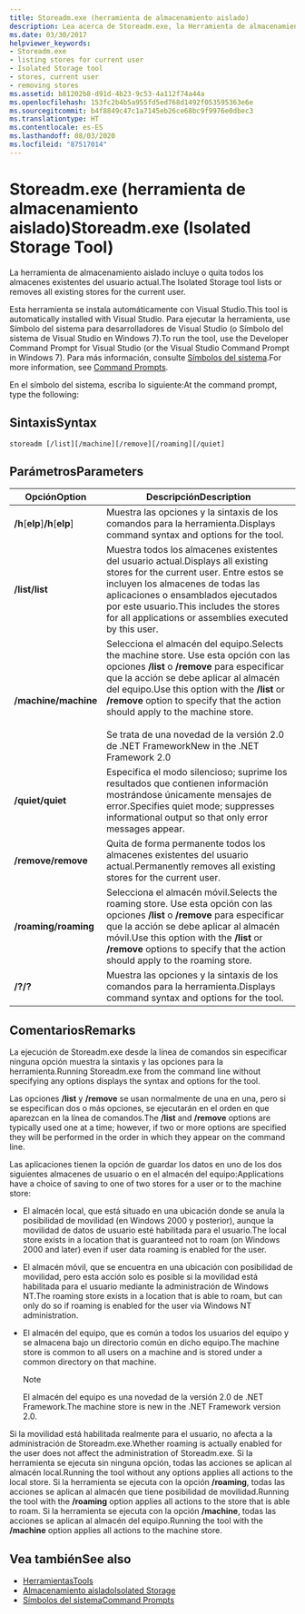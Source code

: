 ```yaml
---
title: Storeadm.exe (herramienta de almacenamiento aislado)
description: Lea acerca de Storeadm.exe, la Herramienta de almacenamiento aislado. Esta herramienta enumera o quita todos los almacenes existentes del usuario actual.
ms.date: 03/30/2017
helpviewer_keywords:
- Storeadm.exe
- listing stores for current user
- Isolated Storage tool
- stores, current user
- removing stores
ms.assetid: b81202b8-d91d-4b23-9c53-4a112f74a44a
ms.openlocfilehash: 153fc2b4b5a955fd5ed768d1492f053595363e6e
ms.sourcegitcommit: b4f8849c47c1a7145eb26ce68bc9f9976e0dbec3
ms.translationtype: HT
ms.contentlocale: es-ES
ms.lasthandoff: 08/03/2020
ms.locfileid: "87517014"
---
```

# <a name="storeadmexe-isolated-storage-tool"></a><span data-ttu-id="1a7b6-104">Storeadm.exe (herramienta de almacenamiento aislado)</span><span class="sxs-lookup"><span data-stu-id="1a7b6-104">Storeadm.exe (Isolated Storage Tool)</span></span>
<span data-ttu-id="1a7b6-105">La herramienta de almacenamiento aislado incluye o quita todos los almacenes existentes del usuario actual.</span><span class="sxs-lookup"><span data-stu-id="1a7b6-105">The Isolated Storage tool lists or removes all existing stores for the current user.</span></span>  
  
 <span data-ttu-id="1a7b6-106">Esta herramienta se instala automáticamente con Visual Studio.</span><span class="sxs-lookup"><span data-stu-id="1a7b6-106">This tool is automatically installed with Visual Studio.</span></span> <span data-ttu-id="1a7b6-107">Para ejecutar la herramienta, use Símbolo del sistema para desarrolladores de Visual Studio (o Símbolo del sistema de Visual Studio en Windows 7).</span><span class="sxs-lookup"><span data-stu-id="1a7b6-107">To run the tool, use the Developer Command Prompt for Visual Studio (or the Visual Studio Command Prompt in Windows 7).</span></span> <span data-ttu-id="1a7b6-108">Para más información, consulte [Símbolos del sistema](developer-command-prompt-for-vs.md).</span><span class="sxs-lookup"><span data-stu-id="1a7b6-108">For more information, see [Command Prompts](developer-command-prompt-for-vs.md).</span></span>  
  
 <span data-ttu-id="1a7b6-109">En el símbolo del sistema, escriba lo siguiente:</span><span class="sxs-lookup"><span data-stu-id="1a7b6-109">At the command prompt, type the following:</span></span>  
  
## <a name="syntax"></a><span data-ttu-id="1a7b6-110">Sintaxis</span><span class="sxs-lookup"><span data-stu-id="1a7b6-110">Syntax</span></span>  
  
```console  
storeadm [/list][/machine][/remove][/roaming][/quiet]  
```  
  
## <a name="parameters"></a><span data-ttu-id="1a7b6-111">Parámetros</span><span class="sxs-lookup"><span data-stu-id="1a7b6-111">Parameters</span></span>  
  
|<span data-ttu-id="1a7b6-112">Opción</span><span class="sxs-lookup"><span data-stu-id="1a7b6-112">Option</span></span>|<span data-ttu-id="1a7b6-113">Descripción</span><span class="sxs-lookup"><span data-stu-id="1a7b6-113">Description</span></span>|  
|------------|-----------------|  
|<span data-ttu-id="1a7b6-114">**/h**[**elp**]</span><span class="sxs-lookup"><span data-stu-id="1a7b6-114">**/h**[**elp**]</span></span>|<span data-ttu-id="1a7b6-115">Muestra las opciones y la sintaxis de los comandos para la herramienta.</span><span class="sxs-lookup"><span data-stu-id="1a7b6-115">Displays command syntax and options for the tool.</span></span>|  
|<span data-ttu-id="1a7b6-116">**/list**</span><span class="sxs-lookup"><span data-stu-id="1a7b6-116">**/list**</span></span>|<span data-ttu-id="1a7b6-117">Muestra todos los almacenes existentes del usuario actual.</span><span class="sxs-lookup"><span data-stu-id="1a7b6-117">Displays all existing stores for the current user.</span></span> <span data-ttu-id="1a7b6-118">Entre estos se incluyen los almacenes de todas las aplicaciones o ensamblados ejecutados por este usuario.</span><span class="sxs-lookup"><span data-stu-id="1a7b6-118">This includes the stores for all applications or assemblies executed by this user.</span></span>|  
|<span data-ttu-id="1a7b6-119">**/machine**</span><span class="sxs-lookup"><span data-stu-id="1a7b6-119">**/machine**</span></span>|<span data-ttu-id="1a7b6-120">Selecciona el almacén del equipo.</span><span class="sxs-lookup"><span data-stu-id="1a7b6-120">Selects the machine store.</span></span> <span data-ttu-id="1a7b6-121">Use esta opción con las opciones **/list** o **/remove** para especificar que la acción se debe aplicar al almacén del equipo.</span><span class="sxs-lookup"><span data-stu-id="1a7b6-121">Use this option with the **/list** or **/remove** option to specify that the action should apply to the machine store.</span></span><br /><br /> <span data-ttu-id="1a7b6-122">Se trata de una novedad de la versión 2.0 de .NET Framework</span><span class="sxs-lookup"><span data-stu-id="1a7b6-122">New in the .NET Framework 2.0</span></span>|  
|<span data-ttu-id="1a7b6-123">**/quiet**</span><span class="sxs-lookup"><span data-stu-id="1a7b6-123">**/quiet**</span></span>|<span data-ttu-id="1a7b6-124">Especifica el modo silencioso; suprime los resultados que contienen información mostrándose únicamente mensajes de error.</span><span class="sxs-lookup"><span data-stu-id="1a7b6-124">Specifies quiet mode; suppresses informational output so that only error messages appear.</span></span>|  
|<span data-ttu-id="1a7b6-125">**/remove**</span><span class="sxs-lookup"><span data-stu-id="1a7b6-125">**/remove**</span></span>|<span data-ttu-id="1a7b6-126">Quita de forma permanente todos los almacenes existentes del usuario actual.</span><span class="sxs-lookup"><span data-stu-id="1a7b6-126">Permanently removes all existing stores for the current user.</span></span>|  
|<span data-ttu-id="1a7b6-127">**/roaming**</span><span class="sxs-lookup"><span data-stu-id="1a7b6-127">**/roaming**</span></span>|<span data-ttu-id="1a7b6-128">Selecciona el almacén móvil.</span><span class="sxs-lookup"><span data-stu-id="1a7b6-128">Selects the roaming store.</span></span> <span data-ttu-id="1a7b6-129">Use esta opción con las opciones **/list** o **/remove** para especificar que la acción se debe aplicar al almacén móvil.</span><span class="sxs-lookup"><span data-stu-id="1a7b6-129">Use this option with the **/list** or **/remove** options to specify that the action should apply to the roaming store.</span></span>|  
|<span data-ttu-id="1a7b6-130">**/?**</span><span class="sxs-lookup"><span data-stu-id="1a7b6-130">**/?**</span></span>|<span data-ttu-id="1a7b6-131">Muestra las opciones y la sintaxis de los comandos para la herramienta.</span><span class="sxs-lookup"><span data-stu-id="1a7b6-131">Displays command syntax and options for the tool.</span></span>|  
  
## <a name="remarks"></a><span data-ttu-id="1a7b6-132">Comentarios</span><span class="sxs-lookup"><span data-stu-id="1a7b6-132">Remarks</span></span>  
 <span data-ttu-id="1a7b6-133">La ejecución de Storeadm.exe desde la línea de comandos sin especificar ninguna opción muestra la sintaxis y las opciones para la herramienta.</span><span class="sxs-lookup"><span data-stu-id="1a7b6-133">Running Storeadm.exe from the command line without specifying any options displays the syntax and options for the tool.</span></span>  
  
 <span data-ttu-id="1a7b6-134">Las opciones **/list** y **/remove** se usan normalmente de una en una, pero si se especifican dos o más opciones, se ejecutarán en el orden en que aparezcan en la línea de comandos.</span><span class="sxs-lookup"><span data-stu-id="1a7b6-134">The **/list** and **/remove** options are typically used one at a time; however, if two or more options are specified they will be performed in the order in which they appear on the command line.</span></span>  
  
 <span data-ttu-id="1a7b6-135">Las aplicaciones tienen la opción de guardar los datos en uno de los dos siguientes almacenes de usuario o en el almacén del equipo:</span><span class="sxs-lookup"><span data-stu-id="1a7b6-135">Applications have a choice of saving to one of two stores for a user or to the machine store:</span></span>  
  
- <span data-ttu-id="1a7b6-136">El almacén local, que está situado en una ubicación donde se anula la posibilidad de movilidad (en Windows 2000 y posterior), aunque la movilidad de datos de usuario esté habilitada para el usuario.</span><span class="sxs-lookup"><span data-stu-id="1a7b6-136">The local store exists in a location that is guaranteed not to roam (on Windows 2000 and later) even if user data roaming is enabled for the user.</span></span>  
  
- <span data-ttu-id="1a7b6-137">El almacén móvil, que se encuentra en una ubicación con posibilidad de movilidad, pero esta acción solo es posible si la movilidad está habilitada para el usuario mediante la administración de Windows NT.</span><span class="sxs-lookup"><span data-stu-id="1a7b6-137">The roaming store exists in a location that is able to roam, but can only do so if roaming is enabled for the user via Windows NT administration.</span></span>  
  
- <span data-ttu-id="1a7b6-138">El almacén del equipo, que es común a todos los usuarios del equipo y se almacena bajo un directorio común en dicho equipo.</span><span class="sxs-lookup"><span data-stu-id="1a7b6-138">The machine store is common to all users on a machine and is stored under a common directory on that machine.</span></span>  
  
    > [!NOTE]
    > <span data-ttu-id="1a7b6-139">El almacén del equipo es una novedad de la versión 2.0 de .NET Framework.</span><span class="sxs-lookup"><span data-stu-id="1a7b6-139">The machine store is new in the .NET Framework version 2.0.</span></span>  
  
 <span data-ttu-id="1a7b6-140">Si la movilidad está habilitada realmente para el usuario, no afecta a la administración de Storeadm.exe.</span><span class="sxs-lookup"><span data-stu-id="1a7b6-140">Whether roaming is actually enabled for the user does not affect the administration of Storeadm.exe.</span></span> <span data-ttu-id="1a7b6-141">Si la herramienta se ejecuta sin ninguna opción, todas las acciones se aplican al almacén local.</span><span class="sxs-lookup"><span data-stu-id="1a7b6-141">Running the tool without any options applies all actions to the local store.</span></span> <span data-ttu-id="1a7b6-142">Si la herramienta se ejecuta con la opción **/roaming**, todas las acciones se aplican al almacén que tiene posibilidad de movilidad.</span><span class="sxs-lookup"><span data-stu-id="1a7b6-142">Running the tool with the **/roaming** option applies all actions to the store that is able to roam.</span></span> <span data-ttu-id="1a7b6-143">Si la herramienta se ejecuta con la opción **/machine**, todas las acciones se aplican al almacén del equipo.</span><span class="sxs-lookup"><span data-stu-id="1a7b6-143">Running the tool with the **/machine** option applies all actions to the machine store.</span></span>  
  
## <a name="see-also"></a><span data-ttu-id="1a7b6-144">Vea también</span><span class="sxs-lookup"><span data-stu-id="1a7b6-144">See also</span></span>

- [<span data-ttu-id="1a7b6-145">Herramientas</span><span class="sxs-lookup"><span data-stu-id="1a7b6-145">Tools</span></span>](index.md)
- [<span data-ttu-id="1a7b6-146">Almacenamiento aislado</span><span class="sxs-lookup"><span data-stu-id="1a7b6-146">Isolated Storage</span></span>](../../standard/io/isolated-storage.md)
- [<span data-ttu-id="1a7b6-147">Símbolos del sistema</span><span class="sxs-lookup"><span data-stu-id="1a7b6-147">Command Prompts</span></span>](developer-command-prompt-for-vs.md)
